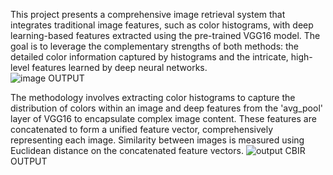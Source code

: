 This project presents a comprehensive image retrieval system that integrates 
traditional image features, such as color histograms, with deep learning-based 
features extracted using the pre-trained VGG16 model. The goal is to leverage 
the complementary strengths of both methods: the detailed color information 
captured by histograms and the intricate, high-level features learned by deep 
neural networks.   
![image](https://github.com/user-attachments/assets/e6ab736b-c053-4b41-919b-14d617d78db6)
                                   OUTPUT 
                    
The methodology involves extracting color histograms to capture the 
distribution of colors within an image and deep features from the 'avg_pool' 
layer of VGG16 to encapsulate complex image content. These features are 
concatenated to form a unified feature vector, comprehensively representing each image. Similarity between images is measured using 
Euclidean distance on the concatenated feature vectors.
![output CBIR](https://github.com/user-attachments/assets/35dd3943-2559-4136-bb54-9b7b4bd37e0d)
                                  OUTPUT                   
     